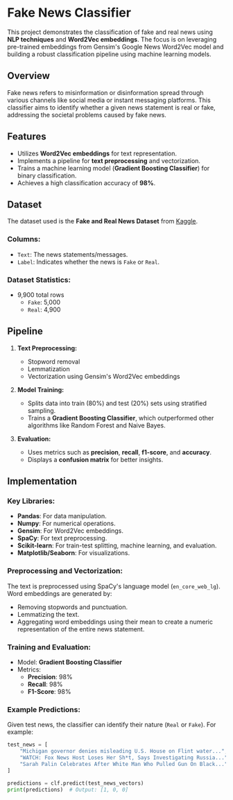 # Fake News Classifier

This project demonstrates the classification of fake and real news using **NLP techniques** and **Word2Vec embeddings**. The focus is on leveraging pre-trained embeddings from Gensim's Google News Word2Vec model and building a robust classification pipeline using machine learning models.

## Overview
Fake news refers to misinformation or disinformation spread through various channels like social media or instant messaging platforms. This classifier aims to identify whether a given news statement is real or fake, addressing the societal problems caused by fake news.

## Features
- Utilizes **Word2Vec embeddings** for text representation.
- Implements a pipeline for **text preprocessing** and vectorization.
- Trains a machine learning model (**Gradient Boosting Classifier**) for binary classification.
- Achieves a high classification accuracy of **98%**.

## Dataset
The dataset used is the **Fake and Real News Dataset** from [Kaggle](https://www.kaggle.com/datasets/clmentbisaillon/fake-and-real-news-dataset). 

### Columns:
- `Text`: The news statements/messages.
- `Label`: Indicates whether the news is `Fake` or `Real`.

### Dataset Statistics:
- 9,900 total rows
  - `Fake`: 5,000
  - `Real`: 4,900

## Pipeline
1. **Text Preprocessing:**
   - Stopword removal
   - Lemmatization
   - Vectorization using Gensim's Word2Vec embeddings

2. **Model Training:**
   - Splits data into train (80%) and test (20%) sets using stratified sampling.
   - Trains a **Gradient Boosting Classifier**, which outperformed other algorithms like Random Forest and Naive Bayes.

3. **Evaluation:**
   - Uses metrics such as **precision**, **recall**, **f1-score**, and **accuracy**.
   - Displays a **confusion matrix** for better insights.

## Implementation
### Key Libraries:
- **Pandas**: For data manipulation.
- **Numpy**: For numerical operations.
- **Gensim**: For Word2Vec embeddings.
- **SpaCy**: For text preprocessing.
- **Scikit-learn**: For train-test splitting, machine learning, and evaluation.
- **Matplotlib/Seaborn**: For visualizations.

### Preprocessing and Vectorization:
The text is preprocessed using SpaCy's language model (`en_core_web_lg`). Word embeddings are generated by:
- Removing stopwords and punctuation.
- Lemmatizing the text.
- Aggregating word embeddings using their mean to create a numeric representation of the entire news statement.

### Training and Evaluation:
- Model: **Gradient Boosting Classifier**
- Metrics:
  - **Precision**: 98%
  - **Recall**: 98%
  - **F1-Score**: 98%

### Example Predictions:
Given test news, the classifier can identify their nature (`Real` or `Fake`). For example:
```python
test_news = [
    "Michigan governor denies misleading U.S. House on Flint water...",
    "WATCH: Fox News Host Loses Her Sh*t, Says Investigating Russia...",
    "Sarah Palin Celebrates After White Man Who Pulled Gun On Black..."
]

predictions = clf.predict(test_news_vectors)
print(predictions)  # Output: [1, 0, 0]
